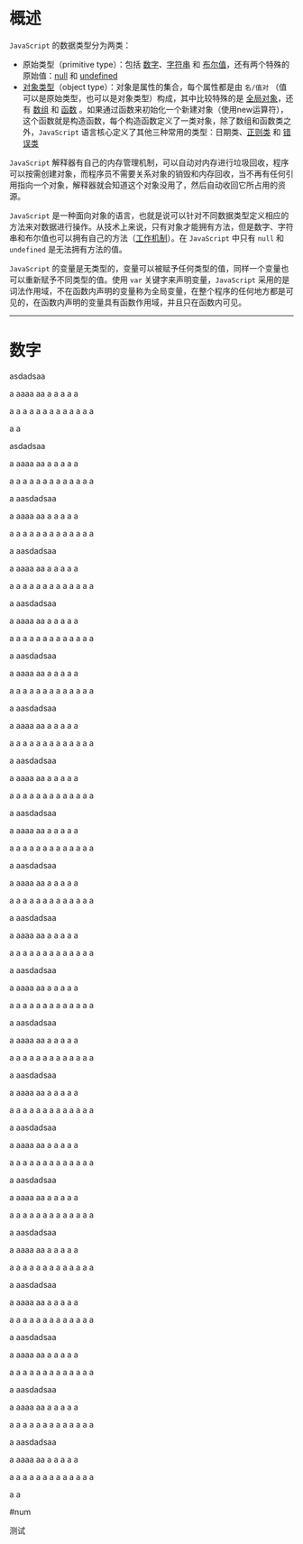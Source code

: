 
# 概述
 `JavaScript` 的数据类型分为两类：
- 原始类型（primitive type）：包括 [数字](#num)、[字符串](#string) 和 [布尔值](#bool)，还有两个特殊的原始值：[null](#null) 和 [undefined](#undefined)
- [对象类型](#第六章待补充)（object type）：对象是属性的集合，每个属性都是由 `名/值对` （值可以是原始类型，也可以是对象类型）构成，其中比较特殊的是 [全局对象](#global)，还有 [数组](#第七章待补充) 和 [函数](#第八章待补充) 。如果通过函数来初始化一个新建对象（使用new运算符），这个函数就是构造函数，每个构造函数定义了一类对象，除了数组和函数类之外，`JavaScript` 语言核心定义了其他三种常用的类型：日期类、[正则类](#第十章待补充) 和 [错误类](#第九章待补充)

`JavaScript` 解释器有自己的内存管理机制，可以自动对内存进行垃圾回收，程序可以按需创建对象，而程序员不需要关系对象的销毁和内存回收，当不再有任何引用指向一个对象，解释器就会知道这个对象没用了，然后自动收回它所占用的资源。

`JavaScript` 是一种面向对象的语言，也就是说可以针对不同数据类型定义相应的方法来对数据进行操作。从技术上来说，只有对象才能拥有方法，但是数字、字符串和布尔值也可以拥有自己的方法（[工作机制](#3.6待补充)）。在 `JavaScript` 中只有 `null` 和 `undefined` 是无法拥有方法的值。

`JavaScript` 的变量是无类型的，变量可以被赋予任何类型的值，同样一个变量也可以重新赋予不同类型的值。使用 `var` 关键字来声明变量，`JavaScript` 采用的是词法作用域，不在函数内声明的变量称为全局变量，在整个程序的任何地方都是可见的，在函数内声明的变量具有函数作用域，并且只在函数内可见。

---------
<h1 id="num">数字</h1>

asdadsaa

a
aaaa
aa
a
a
a
a
a

a
a
a
a
a
a
a
a
a
a
a
a
a

a
a

asdadsaa

a
aaaa
aa
a
a
a
a
a

a
a
a
a
a
a
a
a
a
a
a
a
a

a
aasdadsaa

a
aaaa
aa
a
a
a
a
a

a
a
a
a
a
a
a
a
a
a
a
a
a

a
aasdadsaa

a
aaaa
aa
a
a
a
a
a

a
a
a
a
a
a
a
a
a
a
a
a
a

a
aasdadsaa

a
aaaa
aa
a
a
a
a
a

a
a
a
a
a
a
a
a
a
a
a
a
a

a
aasdadsaa

a
aaaa
aa
a
a
a
a
a

a
a
a
a
a
a
a
a
a
a
a
a
a

a
aasdadsaa

a
aaaa
aa
a
a
a
a
a

a
a
a
a
a
a
a
a
a
a
a
a
a

a
aasdadsaa

a
aaaa
aa
a
a
a
a
a

a
a
a
a
a
a
a
a
a
a
a
a
a

a
aasdadsaa

a
aaaa
aa
a
a
a
a
a

a
a
a
a
a
a
a
a
a
a
a
a
a

a
aasdadsaa

a
aaaa
aa
a
a
a
a
a

a
a
a
a
a
a
a
a
a
a
a
a
a

a
aasdadsaa

a
aaaa
aa
a
a
a
a
a

a
a
a
a
a
a
a
a
a
a
a
a
a

a
aasdadsaa

a
aaaa
aa
a
a
a
a
a

a
a
a
a
a
a
a
a
a
a
a
a
a

a
aasdadsaa

a
aaaa
aa
a
a
a
a
a

a
a
a
a
a
a
a
a
a
a
a
a
a

a
aasdadsaa

a
aaaa
aa
a
a
a
a
a

a
a
a
a
a
a
a
a
a
a
a
a
a

a
aasdadsaa

a
aaaa
aa
a
a
a
a
a

a
a
a
a
a
a
a
a
a
a
a
a
a

a
aasdadsaa

a
aaaa
aa
a
a
a
a
a

a
a
a
a
a
a
a
a
a
a
a
a
a

a
aasdadsaa

a
aaaa
aa
a
a
a
a
a

a
a
a
a
a
a
a
a
a
a
a
a
a

a
aasdadsaa

a
aaaa
aa
a
a
a
a
a

a
a
a
a
a
a
a
a
a
a
a
a
a

a
aasdadsaa

a
aaaa
aa
a
a
a
a
a

a
a
a
a
a
a
a
a
a
a
a
a
a

a
aasdadsaa

a
aaaa
aa
a
a
a
a
a

a
a
a
a
a
a
a
a
a
a
a
a
a

a
aasdadsaa

a
aaaa
aa
a
a
a
a
a

a
a
a
a
a
a
a
a
a
a
a
a
a

a
a







































#num

<span id="num">测试</span>
